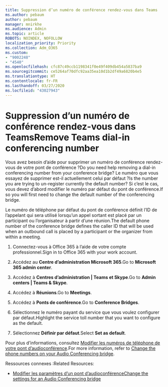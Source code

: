 ```yaml
---
title: Suppression d’un numéro de conférence rendez-vous dans Teams
ms.author: pebaum
author: pebaum
manager: mnirkhe
ms.audience: Admin
ms.topic: article
ROBOTS: NOINDEX, NOFOLLOW
localization_priority: Priority
ms.collection: Adm_O365
ms.custom:
- "9002248"
- "4540"
ms.openlocfilehash: cfc87c49ccb1198341f0e49f409db454a5837ba9
ms.sourcegitcommit: ce5264af70dfc92aa35ea10d1b2df49a6820b4e5
ms.translationtype: HT
ms.contentlocale: fr-FR
ms.lasthandoff: 03/27/2020
ms.locfileid: "43027943"
---
```

# <a name="remove-teams-dial-in-conferencing-number"></a><span data-ttu-id="28e5e-102">Suppression d’un numéro de conférence rendez-vous dans Teams</span><span class="sxs-lookup"><span data-stu-id="28e5e-102">Remove Teams dial-in conferencing number</span></span>

<span data-ttu-id="28e5e-103">Vous avez besoin d’aide pour supprimer un numéro de conférence rendez-vous de votre pont de conférence ?</span><span class="sxs-lookup"><span data-stu-id="28e5e-103">Do you need help removing a dial-in conferencing number from your conference bridge?</span></span> <span data-ttu-id="28e5e-104">Le numéro que vous essayez de supprimer est-il actuellement celui par défaut ?</span><span class="sxs-lookup"><span data-stu-id="28e5e-104">Is the number you are trying to un-register currently the default number?</span></span> <span data-ttu-id="28e5e-105">Si c’est le cas, vous devez d’abord modifier le numéro par défaut du pont de conférence.</span><span class="sxs-lookup"><span data-stu-id="28e5e-105">If so you will first need to change the default number of the conferencing bridge.</span></span>

<span data-ttu-id="28e5e-106">Le numéro de téléphone par défaut du pont de conférence définit l’ID de l’appelant qui sera utilisé lorsqu’un appel sortant est placé par un participant ou l’organisateur à partir d’une réunion.</span><span class="sxs-lookup"><span data-stu-id="28e5e-106">The default phone number of the conference bridge defines the caller ID that will be used when an outbound call is placed by a participant or the organizer from within a meeting.</span></span>

1. <span data-ttu-id="28e5e-107">Connectez-vous à Office 365 à l’aide de votre compte professionnel.</span><span class="sxs-lookup"><span data-stu-id="28e5e-107">Sign in to Office 365 with your work account.</span></span>

2. <span data-ttu-id="28e5e-108">Accédez au **Centre d’administration Microsoft 365**.</span><span class="sxs-lookup"><span data-stu-id="28e5e-108">Go to **Microsoft 365 admin center**.</span></span>

3. <span data-ttu-id="28e5e-109">Accédez à **Centres d’administration | Teams et Skype**.</span><span class="sxs-lookup"><span data-stu-id="28e5e-109">Go to **Admin centers | Teams & Skype**.</span></span>

4. <span data-ttu-id="28e5e-110">Accédez à **Réunions**.</span><span class="sxs-lookup"><span data-stu-id="28e5e-110">Go to **Meetings**.</span></span>

5. <span data-ttu-id="28e5e-111">Accédez à **Ponts de conférence**.</span><span class="sxs-lookup"><span data-stu-id="28e5e-111">Go to **Conference Bridges**.</span></span>

6. <span data-ttu-id="28e5e-112">Sélectionnez le numéro payant du service que vous voulez configurer par défaut.</span><span class="sxs-lookup"><span data-stu-id="28e5e-112">Highlight the service toll number that you want to configure as the default.</span></span>

7. <span data-ttu-id="28e5e-113">Sélectionnez **Définir par défaut**.</span><span class="sxs-lookup"><span data-stu-id="28e5e-113">Select **Set as default**.</span></span>

<span data-ttu-id="28e5e-114">Pour plus d’informations, consultez [Modifier les numéros de téléphone de votre pont d’audioconférence](https://docs.microsoft.com/microsoftteams/change-the-phone-numbers-on-your-audio-conferencing-bridge).</span><span class="sxs-lookup"><span data-stu-id="28e5e-114">For more information, refer to [Change the phone numbers on your Audio Conferencing bridge](https://docs.microsoft.com/microsoftteams/change-the-phone-numbers-on-your-audio-conferencing-bridge).</span></span>

<span data-ttu-id="28e5e-115">Ressources connexes :</span><span class="sxs-lookup"><span data-stu-id="28e5e-115">Related Resources:</span></span>

- [<span data-ttu-id="28e5e-116">Modifier les paramètres d’un pont d’audioconférence</span><span class="sxs-lookup"><span data-stu-id="28e5e-116">Change the settings for an Audio Conferencing bridge</span></span>](https://docs.microsoft.com/microsoftteams/change-the-settings-for-an-audio-conferencing-bridge)
